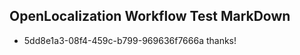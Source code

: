 ## OpenLocalization Workflow Test MarkDown
* 5dd8e1a3-08f4-459c-b799-969636f7666a thanks!

<!--HONumber=Jul16_HO5-->


